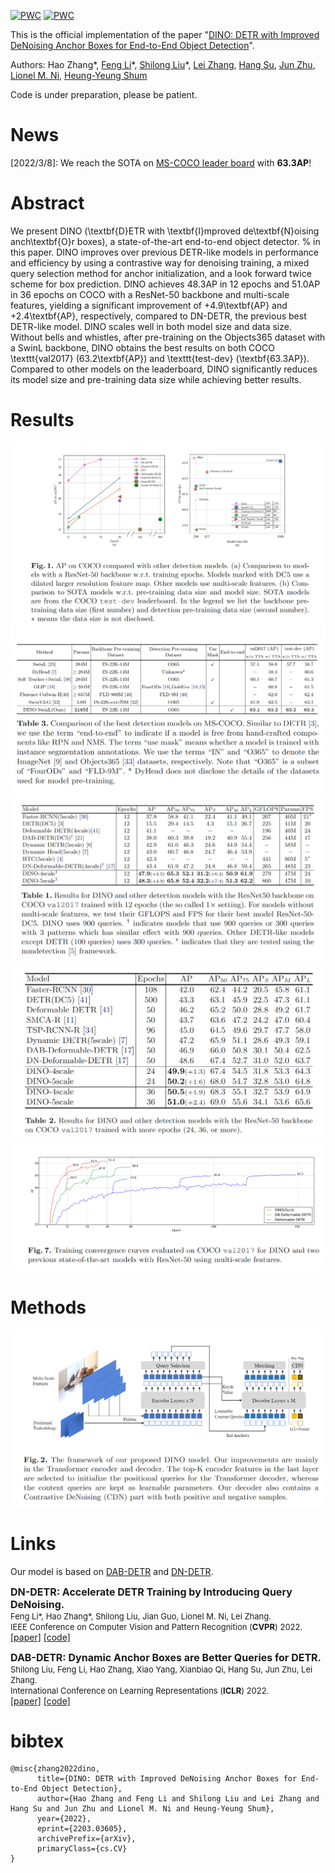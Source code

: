 [![PWC](https://img.shields.io/endpoint.svg?url=https://paperswithcode.com/badge/dino-detr-with-improved-denoising-anchor-1/object-detection-on-coco-minival)](https://paperswithcode.com/sota/object-detection-on-coco-minival?p=dino-detr-with-improved-denoising-anchor-1)
[![PWC](https://img.shields.io/endpoint.svg?url=https://paperswithcode.com/badge/dino-detr-with-improved-denoising-anchor-1/object-detection-on-coco)](https://paperswithcode.com/sota/object-detection-on-coco?p=dino-detr-with-improved-denoising-anchor-1)

This is the official implementation of the paper "[DINO: DETR with Improved DeNoising Anchor Boxes for End-to-End Object Detection](https://arxiv.org/abs/2203.03605)".

Authors: Hao Zhang\*, [Feng Li](https://scholar.google.com/citations?hl=zh-CN&user=ybRe9GcAAAAJ)\*, [Shilong Liu](https://www.lsl.zone/)\*, [Lei Zhang](https://www.leizhang.org/), [Hang Su](https://www.suhangss.me/), [Jun Zhu](https://ml.cs.tsinghua.edu.cn/~jun/index.shtml), [Lionel M. Ni](https://www.cse.ust.hk/~ni/), [Heung-Yeung Shum](https://scholar.google.com.hk/citations?user=9akH-n8AAAAJ&hl=en)

Code is under preparation, please be patient.

# News
[2022/3/8]: We reach the SOTA on [MS-COCO leader board](https://paperswithcode.com/sota/object-detection-on-coco) with **63.3AP**!

# Abstract
We present DINO (\textbf{D}ETR with \textbf{I}mproved de\textbf{N}oising anch\textbf{O}r boxes), a state-of-the-art end-to-end object detector. % in this paper. DINO improves over previous DETR-like models in performance and efficiency by using a contrastive way for denoising training, a mixed query selection method for anchor initialization, and a look forward twice scheme for box prediction. DINO achieves 48.3AP in 12 epochs and 51.0AP in 36 epochs on COCO with a ResNet-50 backbone and multi-scale features, yielding a significant improvement of +4.9\textbf{AP} and +2.4\textbf{AP}, respectively, compared to DN-DETR, the previous best DETR-like model. DINO scales well in both model size and data size. Without bells and whistles, after pre-training on the Objects365 dataset with a SwinL backbone, DINO obtains the best results on both COCO \texttt{val2017} (63.2\textbf{AP}) and \texttt{test-dev} (\textbf{63.3AP}). Compared to other models on the leaderboard, DINO significantly reduces its model size and pre-training data size while achieving better results.

# Results
![SOTA results](figs/sota.png "results on MSCOCO")
![sota table](figs/sota_table.png "optional title")
![12ep results](figs/12ep.png "optional title")
![50ep results](figs/50ep.png "optional title")
![curve table](figs/curve.png "optional title")

# Methods
![method](figs/model.png "model arch")

# Links
Our model is based on [DAB-DETR](https://arxiv.org/abs/2201.12329) and [DN-DETR](https://arxiv.org/abs/2203.01305).
<p>
<font size=3><b>DN-DETR: Accelerate DETR Training by Introducing Query DeNoising.</b></font>
<br>
<font size=2>Feng Li*, Hao Zhang*, Shilong Liu, Jian Guo, Lionel M. Ni, Lei Zhang.</font>
<br>
<font size=2>IEEE Conference on Computer Vision and Pattern Recognition (<b>CVPR</b>) 2022.</font>
<br>
<a href='https://arxiv.org/abs/2203.01305'>[paper]</a> <a href='https://github.com/FengLi-ust/DN-DETR'>[code]</a>    
</p>

<p>
<font size=3><b>DAB-DETR: Dynamic Anchor Boxes are Better Queries for DETR.</b></font>
<br>
<font size=2>Shilong Liu, Feng Li, Hao Zhang, Xiao Yang, Xianbiao Qi, Hang Su, Jun Zhu, Lei Zhang.</font>
<br>
<font size=2>International Conference on Learning Representations (<b>ICLR</b>) 2022.</font>
<br>
<a href='https://arxiv.org/abs/2201.12329'>[paper]</a> <a href='https://github.com/SlongLiu/DAB-DETR'>[code]</a>    
</p>


# bibtex
```
@misc{zhang2022dino,
      title={DINO: DETR with Improved DeNoising Anchor Boxes for End-to-End Object Detection}, 
      author={Hao Zhang and Feng Li and Shilong Liu and Lei Zhang and Hang Su and Jun Zhu and Lionel M. Ni and Heung-Yeung Shum},
      year={2022},
      eprint={2203.03605},
      archivePrefix={arXiv},
      primaryClass={cs.CV}
}
```